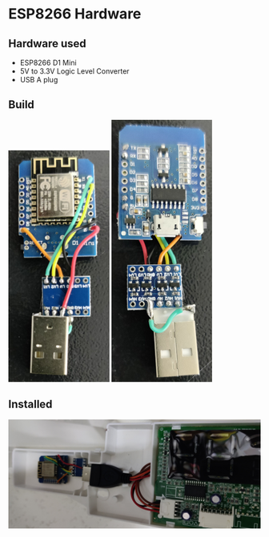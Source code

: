 # ESP8266 Hardware

## Hardware used
 - ESP8266 D1 Mini
 - 5V to 3.3V Logic Level Converter
 - USB A plug

## Build

[<img src="./img/front.jpg" alt="" width="40%" />](./img/front.jpg)
[<img src="./img/back.jpg" alt="" width="40%" />](./img/back.jpg)

## Installed
[<img src="./img/installed.jpg" alt="" width="1080" />](./img/installed.jpg)
